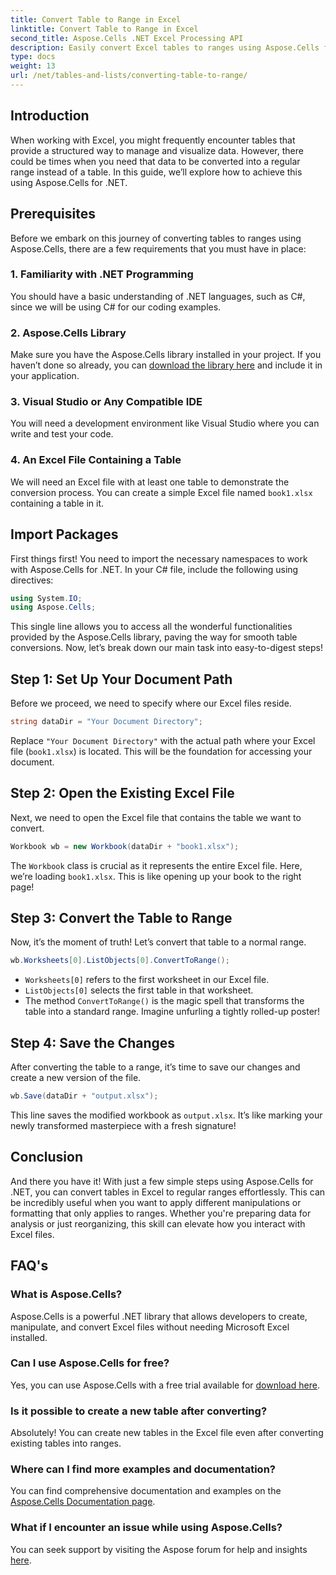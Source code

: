 ```yaml
---
title: Convert Table to Range in Excel
linktitle: Convert Table to Range in Excel
second_title: Aspose.Cells .NET Excel Processing API
description: Easily convert Excel tables to ranges using Aspose.Cells for .NET. Follow our step-by-step guide to make your data manipulation a breeze.
type: docs
weight: 13
url: /net/tables-and-lists/converting-table-to-range/
---
```

## Introduction
When working with Excel, you might frequently encounter tables that provide a structured way to manage and visualize data. However, there could be times when you need that data to be converted into a regular range instead of a table. In this guide, we’ll explore how to achieve this using Aspose.Cells for .NET. 
## Prerequisites
Before we embark on this journey of converting tables to ranges using Aspose.Cells, there are a few requirements that you must have in place:
### 1. Familiarity with .NET Programming
You should have a basic understanding of .NET languages, such as C#, since we will be using C# for our coding examples.
### 2. Aspose.Cells Library
Make sure you have the Aspose.Cells library installed in your project. If you haven’t done so already, you can [download the library here](https://releases.aspose.com/cells/net/) and include it in your application.
### 3. Visual Studio or Any Compatible IDE
You will need a development environment like Visual Studio where you can write and test your code.
### 4. An Excel File Containing a Table
We will need an Excel file with at least one table to demonstrate the conversion process. You can create a simple Excel file named `book1.xlsx` containing a table in it.
## Import Packages
First things first! You need to import the necessary namespaces to work with Aspose.Cells for .NET. In your C# file, include the following using directives:
```csharp
using System.IO;
using Aspose.Cells;
```
This single line allows you to access all the wonderful functionalities provided by the Aspose.Cells library, paving the way for smooth table conversions.
Now, let’s break down our main task into easy-to-digest steps! 
## Step 1: Set Up Your Document Path
Before we proceed, we need to specify where our Excel files reside. 
```csharp
string dataDir = "Your Document Directory";
```
Replace `"Your Document Directory"` with the actual path where your Excel file (`book1.xlsx`) is located. This will be the foundation for accessing your document.
## Step 2: Open the Existing Excel File
Next, we need to open the Excel file that contains the table we want to convert.
```csharp
Workbook wb = new Workbook(dataDir + "book1.xlsx");
```
The `Workbook` class is crucial as it represents the entire Excel file. Here, we’re loading `book1.xlsx`. This is like opening up your book to the right page!
## Step 3: Convert the Table to Range
Now, it’s the moment of truth! Let’s convert that table to a normal range.
```csharp
wb.Worksheets[0].ListObjects[0].ConvertToRange();
```

- `Worksheets[0]` refers to the first worksheet in our Excel file. 
- `ListObjects[0]` selects the first table in that worksheet. 
- The method `ConvertToRange()` is the magic spell that transforms the table into a standard range. Imagine unfurling a tightly rolled-up poster!
## Step 4: Save the Changes
After converting the table to a range, it’s time to save our changes and create a new version of the file.
```csharp
wb.Save(dataDir + "output.xlsx");
```
This line saves the modified workbook as `output.xlsx`. It’s like marking your newly transformed masterpiece with a fresh signature!
## Conclusion
And there you have it! With just a few simple steps using Aspose.Cells for .NET, you can convert tables in Excel to regular ranges effortlessly. This can be incredibly useful when you want to apply different manipulations or formatting that only applies to ranges. Whether you're preparing data for analysis or just reorganizing, this skill can elevate how you interact with Excel files.
## FAQ's
### What is Aspose.Cells?
Aspose.Cells is a powerful .NET library that allows developers to create, manipulate, and convert Excel files without needing Microsoft Excel installed.
### Can I use Aspose.Cells for free?
Yes, you can use Aspose.Cells with a free trial available for [download here](https://releases.aspose.com/).
### Is it possible to create a new table after converting?
Absolutely! You can create new tables in the Excel file even after converting existing tables into ranges.
### Where can I find more examples and documentation?
You can find comprehensive documentation and examples on the [Aspose.Cells Documentation page](https://reference.aspose.com/cells/net/).
### What if I encounter an issue while using Aspose.Cells?
You can seek support by visiting the Aspose forum for help and insights [here](https://forum.aspose.com/c/cells/9).

